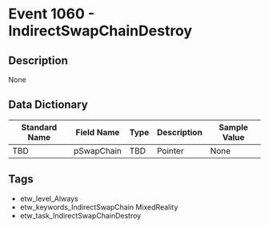 # Event 1060 - IndirectSwapChainDestroy

## Description
None

## Data Dictionary
|Standard Name|Field Name|Type|Description|Sample Value|
|---|---|---|---|---|
|TBD|pSwapChain|TBD|Pointer|None|None|

## Tags
* etw_level_Always
* etw_keywords_IndirectSwapChain MixedReality
* etw_task_IndirectSwapChainDestroy